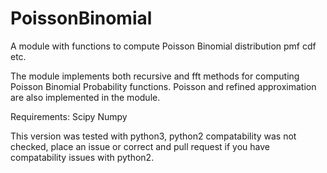 # PoissonBinomial
A module with functions to compute Poisson Binomial distribution pmf cdf etc.

The module implements both recursive and fft methods for computing Poisson Binomial Probability functions.
Poisson and refined approximation are also implemented in the module.

Requirements:
Scipy
Numpy

This version was tested with python3, python2 compatability was not checked, place an issue or correct and pull request if you have compatability issues with python2.
